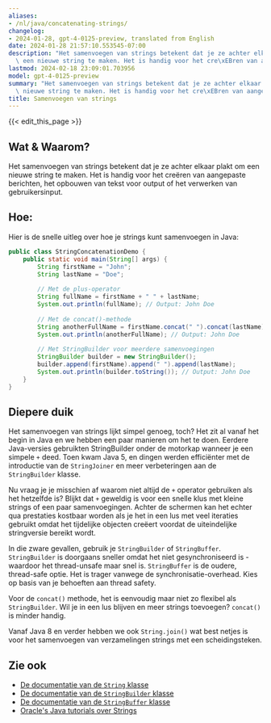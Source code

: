 ```yaml
---
aliases:
- /nl/java/concatenating-strings/
changelog:
- 2024-01-28, gpt-4-0125-preview, translated from English
date: 2024-01-28 21:57:10.553545-07:00
description: "Het samenvoegen van strings betekent dat je ze achter elkaar plakt om\
  \ een nieuwe string te maken. Het is handig voor het cre\xEBren van aangepaste berichten,\u2026"
lastmod: 2024-02-18 23:09:01.703956
model: gpt-4-0125-preview
summary: "Het samenvoegen van strings betekent dat je ze achter elkaar plakt om een\
  \ nieuwe string te maken. Het is handig voor het cre\xEBren van aangepaste berichten,\u2026"
title: Samenvoegen van strings
---
```


{{< edit_this_page >}}

## Wat & Waarom?

Het samenvoegen van strings betekent dat je ze achter elkaar plakt om een nieuwe string te maken. Het is handig voor het creëren van aangepaste berichten, het opbouwen van tekst voor output of het verwerken van gebruikersinput.

## Hoe:

Hier is de snelle uitleg over hoe je strings kunt samenvoegen in Java:

```java
public class StringConcatenationDemo {
    public static void main(String[] args) {
        String firstName = "John";
        String lastName = "Doe";
        
        // Met de plus-operator
        String fullName = firstName + " " + lastName;
        System.out.println(fullName); // Output: John Doe
        
        // Met de concat()-methode
        String anotherFullName = firstName.concat(" ").concat(lastName);
        System.out.println(anotherFullName); // Output: John Doe
        
        // Met StringBuilder voor meerdere samenvoegingen
        StringBuilder builder = new StringBuilder();
        builder.append(firstName).append(" ").append(lastName);
        System.out.println(builder.toString()); // Output: John Doe
    }
}
```

## Diepere duik

Het samenvoegen van strings lijkt simpel genoeg, toch? Het zit al vanaf het begin in Java en we hebben een paar manieren om het te doen. Eerdere Java-versies gebruikten StringBuilder onder de motorkap wanneer je een simpele `+` deed. Toen kwam Java 5, en dingen werden efficiënter met de introductie van de `StringJoiner` en meer verbeteringen aan de `StringBuilder` klasse.

Nu vraag je je misschien af waarom niet altijd de `+` operator gebruiken als het hetzelfde is? Blijkt dat `+` geweldig is voor een snelle klus met kleine strings of een paar samenvoegingen. Achter de schermen kan het echter qua prestaties kostbaar worden als je het in een lus met veel iteraties gebruikt omdat het tijdelijke objecten creëert voordat de uiteindelijke stringversie bereikt wordt.

In die zware gevallen, gebruik je `StringBuilder` of `StringBuffer`. `StringBuilder` is doorgaans sneller omdat het niet gesynchroniseerd is - waardoor het thread-unsafe maar snel is. `StringBuffer` is de oudere, thread-safe optie. Het is trager vanwege de synchronisatie-overhead. Kies op basis van je behoeften aan thread safety.

Voor de `concat()` methode, het is eenvoudig maar niet zo flexibel als `StringBuilder`. Wil je in een lus blijven en meer strings toevoegen? `concat()` is minder handig.

Vanaf Java 8 en verder hebben we ook `String.join()` wat best netjes is voor het samenvoegen van verzamelingen strings met een scheidingsteken.

## Zie ook

- [De documentatie van de `String` klasse](https://docs.oracle.com/en/java/javase/17/docs/api/java.base/java/lang/String.html)
- [De documentatie van de `StringBuilder` klasse](https://docs.oracle.com/en/java/javase/17/docs/api/java.base/java/lang/StringBuilder.html)
- [De documentatie van de `StringBuffer` klasse](https://docs.oracle.com/en/java/javase/17/docs/api/java.base/java/lang/StringBuffer.html)
- [Oracle's Java tutorials over Strings](https://docs.oracle.com/javase/tutorial/java/data/strings.html)
